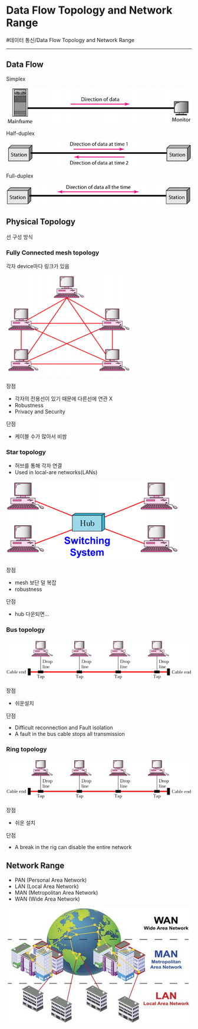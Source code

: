 # Data Flow Topology and Network Range
#데이터 통신/Data Flow Topology and Network Range

---
## Data Flow
Simplex

![](./img/DFTNR_1.png)

Half-duplex

![](./img/DFTNR_2.png)

Full-duplex

![](./img/DFTNR_3.png)

## Physical Topology
선 구성 방식

### Fully Connected mesh topology
각자 device마다 링크가 있음

![](./img/DFTNR_4.png)

장점
- 각자의 전용선이 있기 때문에 다른선에 연관 X
- Robustness
- Privacy and Security

단점
- 케이블 수가 많아서 비쌈

### Star topology
- 허브를 통해 각자 연결
- Used in local-are networks(LANs)

![](./img/DFTNR_5.png)

장점
- mesh 보단 덜 복잡
- robustness

단점
- hub 다운되면...

### Bus topology

![](./img/DFTNR_6.png)

장점
- 쉬운설치

단점
- Difficult reconnection and Fault isolation
- A fault in the bus cable stops all transmission

### Ring topology

![](./img/DFTNR_6.png)

장점
- 쉬운 설치

단점
- A break in the rig can disable the entire network

## Network Range
- PAN (Personal Area Network)
- LAN (Local Area Network)
- MAN (Metropolitan Area Network)
- WAN (Wide Area Network)

![](./img/DFTNR_8.png)